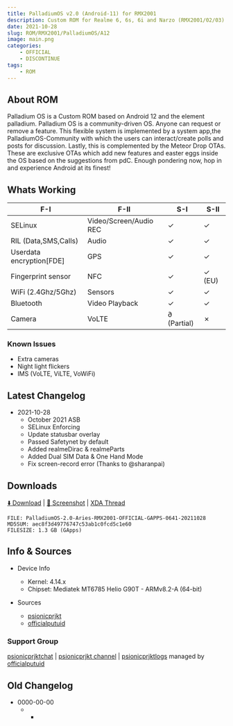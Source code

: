```yaml
---
title: PalladiumOS v2.0 (Android-11) for RMX2001
description: Custom ROM for Realme 6, 6s, 6i and Narzo (RMX2001/02/03)
date: 2021-10-28
slug: ROM/RMX2001/PalladiumOS/A12
image: main.png
categories:
    - OFFICIAL
    - DISCONTINUE
tags:
    - ROM
---
```


## About ROM
Palladium OS is a Custom ROM based on Android 12 and the element palladium. Palladium OS is a community-driven OS. Anyone can request or remove a feature. This flexible system is implemented by a system app,the PalladiumOS-Community with which the users can interact/create polls and posts for discussion. Lastly, this is complemented by the Meteor Drop OTAs. These are exclusive OTAs which add new features and easter eggs inside the OS based on the suggestions from pdC. Enough pondering now, hop in and experience Android at its finest!

## Whats Working
F-I | F-II | S-I | S-II
---------|---------|---------|---------
SELinux | Video/Screen/Audio REC | ✓ | ✓
RIL (Data,SMS,Calls) | Audio | ✓ | ✓
Userdata encryption[FDE] | GPS | ✓ | ✓
Fingerprint sensor | NFC | ✓ | ✓ (EU)
WiFi (2.4Ghz/5Ghz) | Sensors | ✓ | ✓
Bluetooth | Video Playback | ✓ | ✓
Camera | VoLTE | ∂ (Partial) | ✗

### Known Issues
* Extra cameras
* Night light flickers
* IMS (VoLTE, ViLTE, VoWiFi)

## Latest Changelog
* 2021-10-28
  * October 2021 ASB
  * SELinux Enforcing
  * Update statusbar overlay
  * Passed Safetynet by default
  * Added realmeDirac & realmeParts
  * Added Dual SIM Data & One Hand Mode
  * Fix screen-record error (Thanks to @sharanpai)

## Downloads
[⬇️ Download](https://www.pling.com/p/1513489) | [🌆 Screenshot](https://t.me/psionicprjkt/223) | [XDA Thread](https://forum.xda-developers.com/t/rom-12-official-palladiumos-v2-0-29-10-2021.4353935)

```
FILE: PalladiumOS-2.0-Aries-RMX2001-OFFICIAL-GAPPS-0641-20211028
MD5SUM: aec8f3d49776747c53ab1c0fcd5c1e60
FILESIZE: 1.3 GB (GApps)
```

## Info & Sources
* Device Info
  * Kernel: 4.14.x
  * Chipset: Mediatek MT6785 Helio G90T - ARMv8.2-A (64-bit)

* Sources
  * [psionicprjkt](https://github.com/psionicprjkt)
  * [officialputuid](https://github.com/officialputuid)

### Support Group
[psionicprjktchat](https://t.me/psionicprjktchat) | [psionicprjkt channel](https://t.me/psionicprjkt) | [psionicprjktlogs](https://t.me/psionicprjktlogs) managed by [officialputuid](https://t.me/officialputuid)

## Old Changelog
* 0000-00-00
  * -
